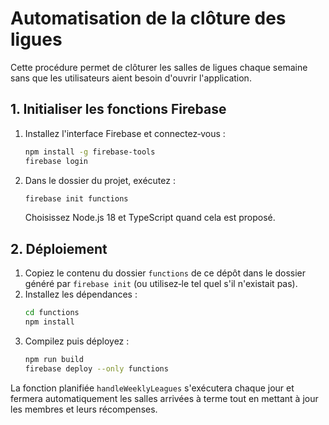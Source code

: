 # Automatisation de la clôture des ligues

Cette procédure permet de clôturer les salles de ligues chaque semaine sans que les utilisateurs aient besoin d'ouvrir l'application.

## 1. Initialiser les fonctions Firebase

1. Installez l'interface Firebase et connectez‑vous :
   ```bash
   npm install -g firebase-tools
   firebase login
   ```
2. Dans le dossier du projet, exécutez :
   ```bash
   firebase init functions
   ```
   Choisissez Node.js 18 et TypeScript quand cela est proposé.

## 2. Déploiement

1. Copiez le contenu du dossier `functions` de ce dépôt dans le dossier généré par `firebase init` (ou utilisez‑le tel quel s'il n'existait pas).
2. Installez les dépendances :
   ```bash
   cd functions
   npm install
   ```
3. Compilez puis déployez :
   ```bash
   npm run build
   firebase deploy --only functions
   ```

La fonction planifiée `handleWeeklyLeagues` s'exécutera chaque jour et fermera automatiquement les salles arrivées à terme tout en mettant à jour les membres et leurs récompenses.
